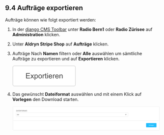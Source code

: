 
<a name="9-4-aufträge-exportieren">9.4 Aufträge exportieren</a>
------
Aufträge können wie folgt exportiert werden:

  1. In der [django CMS Toolbar](../grundlagen.md#1-1-django-cms-toolbar) unter **Radio Bern1** oder **Radio Zürisee** auf **Administration** klicken.
  2. Unter **Aldryn Stripe Shop** auf **Aufträge** klicken.
  3. Aufträge Nach **Namen** filtern oder **Alle** auswählen um sämtliche Aufträge zu exportieren und auf **Exportieren** klicken.
      
      ![Export](../../screenshots/Bildschirmfoto_Export.png)

  4. Das gewünscht **Dateiformat** auswählen und mit einem Klick auf **Vorlegen** den Download starten.
      
      ![Export_Dateiformat](../../screenshots/Bildschirmfoto_Export_Dateiformat.png)
